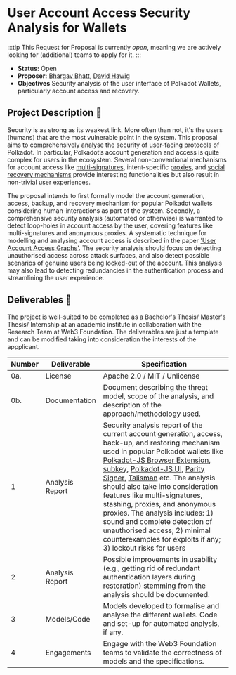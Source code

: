 # User Account Access Security Analysis for Wallets

:::tip
This Request for Proposal is currently _open_, meaning we are actively looking for (additional) teams to apply for it.
:::

* **Status:** Open
* **Proposer:** [Bhargav Bhatt](https://github.com/bhargavbh), [David Hawig](https://github.com/Noc2)
* **Objectives** Security analysis of the user interface of Polkadot Wallets, particularly account access and recovery.

## Project Description :page_facing_up: 

Security is as strong as its weakest link. More often than not, it's the users (humans) that are the most vulnerable point in the system. This proposal aims to comprehensively analyse the security of user-facing protocols of Polkadot. In particular, Polkadot’s account generation and access is quite complex for users in the ecosystem. Several non-conventional mechanisms for account access like [multi-signatures](https://wiki.polkadot.network/docs/learn-account-multisig), intent-specific [proxies](https://wiki.polkadot.network/docs/learn-proxies), and [social recovery mechanisms](https://github.com/paritytech/substrate/tree/master/frame/recovery) provide interesting functionalities but also result in non-trivial user experiences. 

The proposal intends to first formally model the account generation, access, backup, and recovery mechanism for popular Polkadot wallets considering human-interactions as part of the system. Secondly, a comprehensive security analysis (automated or otherwise) is warranted to detect loop-holes in account access by the user, covering features like multi-signatures and anonymous proxies. A systematic technique for modelling and analysing account access is described in the paper ['User Account Access Graphs'](https://people.inf.ethz.ch/rsasse/pub/AccountAccessGraphs-CCS19.pdf). The security analysis should focus on detecting unauthorised access across attack surfaces, and also detect possible scenarios of genuine users being locked-out of the account. This analysis may also lead to detecting redundancies in the authentication process and streamlining the user experience. 


## Deliverables :nut_and_bolt:

The project is well-suited to be completed as a Bachelor's Thesis/ Master's Thesis/ Internship at an academic institute in collaboration with the Research Team at Web3 Foundation. The deliverables are just a template and can be modified taking into consideration the interests of the appplicant. 

| Number | Deliverable | Specification | 
| ------------- | ------------- | ------------- |
| 0a. | License | Apache 2.0 / MIT / Unlicense |
| 0b. | Documentation | Document describing the threat model, scope of the analysis, and  description of the approach/methodology used. |
| 1 | Analysis Report| Security analysis report of the current account generation, access, back-up, and restoring mechanism used in popular Polkadot wallets like [Polkadot-JS Browser Extension](https://polkadot.js.org/extension/), [subkey](https://docs.substrate.io/reference/command-line-tools/subkey/), [Polkadot-JS UI](https://github.com/polkadot-js/ui), [Parity Signer](https://www.parity.io/technologies/signer/), [Talisman](https://www.talisman.xyz/) etc. The analysis should also take into consideration features like multi-signatures, stashing, proxies, and anonymous proxies. The analysis includes: 1) sound and complete detection of unauthorised access; 2) minimal counterexamples for exploits if any; 3) lockout risks for users | 
| 2 | Analysis Report| Possible improvements in usability (e.g., getting rid of redundant authentication layers during restoration) stemming from the analysis should be documented. | 
| 3 | Models/Code | Models developed to formalise and analyse the different wallets. Code and set-up for automated analysis, if any. |
| 4 | Engagements | Engage with the Web3 Foundation teams to validate the correctness of models and the specifications.|
